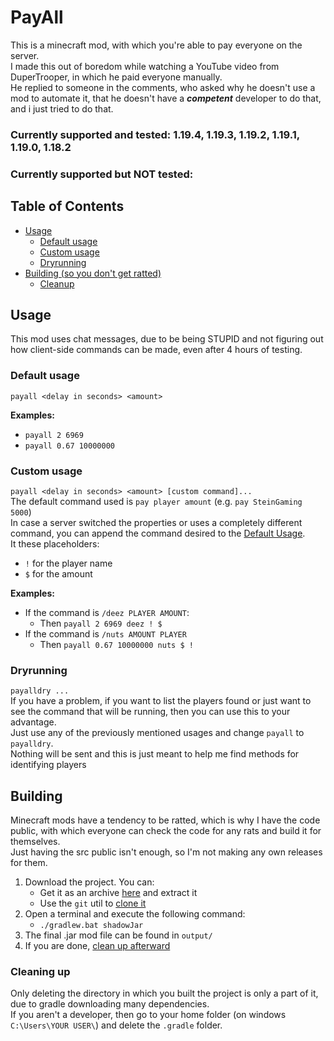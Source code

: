 # PayAll
This is a minecraft mod, with which you're able to pay everyone on the server. <br>
I made this out of boredom while watching a YouTube video from DuperTrooper, in which he paid everyone manually. <br>
He replied to someone in the comments, who asked why he doesn't use a mod to automate it, that he doesn't have a ***competent*** developer to do that, and i just tried to do that.
### Currently supported and tested: 1.19.4, 1.19.3, 1.19.2, 1.19.1, 1.19.0, 1.18.2
### Currently supported but NOT tested: 
## Table of Contents

- [Usage](#usage)
  - [Default usage](#default-usage) 
  - [Custom usage](#custom-usage) 
  - [Dryrunning](#dryrunning) 
- [Building (so you don't get ratted)](#building)
  - [Cleanup](#cleaning-up)
## Usage
This mod uses chat messages, due to be being STUPID and not figuring out how client-side commands can be made, even after 4 hours of testing.
### Default usage
``payall <delay in seconds> <amount>`` <br>

**Examples:**
- ``payall 2 6969``
- ``payall 0.67 10000000``

### Custom usage
``payall <delay in seconds> <amount> [custom command]...`` <br>
The default command used is ``pay player amount`` (e.g. ``pay SteinGaming 5000``) <br>
In case a server switched the properties or uses a completely different command, you can append the command desired to the [Default Usage](#default-usage). <br>
It these placeholders:
- ``!`` for the player name
- ``$`` for the amount

**Examples:**
- If the command is ``/deez PLAYER AMOUNT``:
  - Then ``payall 2 6969 deez ! $``
- If the command is ``/nuts AMOUNT PLAYER``
  - Then ``payall 0.67 10000000 nuts $ !``

### Dryrunning
``payalldry ...`` <br>
If you have a problem, if you want to list the players found or just want to see the command that will be running, then you can use this to your advantage. <br>
Just use any of the previously mentioned usages and change ``payall`` to ``payalldry``. <br>
Nothing will be sent and this is just meant to help me find methods for identifying players

## Building
Minecraft mods have a tendency to be ratted, which is why I have the code public, with which everyone can check the code for any rats and build it for themselves. <br>
Just having the src public isn't enough, so I'm not making any own releases for them.

1. Download the project. You can:
    - Get it as an archive [here](https://github.com/SteinGaming/PayAll/archive/refs/heads/main.zip) and extract it
    - Use the ``git`` util to [clone it](https://github.com/git-guides/git-clone)
2. Open a terminal and execute the following command:
    - ```./gradlew.bat shadowJar```
3. The final .jar mod file can be found in `output/`
4. If you are done, [clean up afterward](#Cleaning-up)

### Cleaning up
Only deleting the directory in which you built the project is only a part of it, due to gradle downloading many dependencies. <br>
If you aren't a developer, then go to your home folder (on windows ``C:\Users\YOUR USER\``) and delete the ``.gradle`` folder. <br>
